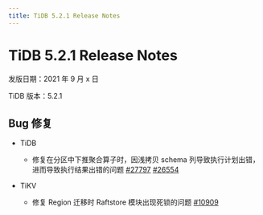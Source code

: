 ```yaml
---
title: TiDB 5.2.1 Release Notes
---
```


# TiDB 5.2.1 Release Notes

发版日期：2021 年 9 月 x 日

TiDB 版本：5.2.1

## Bug 修复

+ TiDB

    - 修复在分区中下推聚合算子时，因浅拷贝 schema 列导致执行计划出错，进而导致执行结果出错的问题 [#27797](https://github.com/pingcap/tidb/issues/27797) [#26554](https://github.com/pingcap/tidb/issues/26554)

+ TiKV

    - 修复 Region 迁移时 Raftstore 模块出现死锁的问题 [#10909](https://github.com/tikv/tikv/issues/10909)
